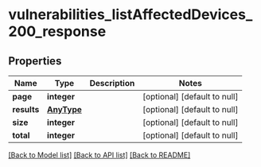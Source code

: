 # vulnerabilities_listAffectedDevices_200_response

## Properties
Name | Type | Description | Notes
------------ | ------------- | ------------- | -------------
**page** | **integer** |  | [optional] [default to null]
**results** | [**AnyType**](.md) |  | [optional] [default to null]
**size** | **integer** |  | [optional] [default to null]
**total** | **integer** |  | [optional] [default to null]

[[Back to Model list]](../README.md#documentation-for-models) [[Back to API list]](../README.md#documentation-for-api-endpoints) [[Back to README]](../README.md)


